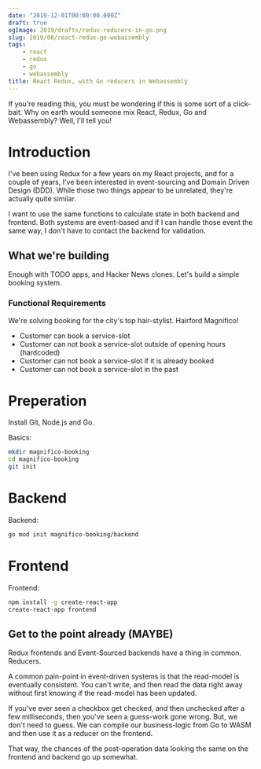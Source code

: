 ```yaml
---
date: "2019-12-01T00:00:00.000Z"
draft: true
ogImage: 2019/drafts/redux-reducers-in-go.png
slug: 2019/08/react-redux-go-webassembly
tags:
    - react
    - redux
    - go
    - webassembly
title: React Redux, with Go reducers in Webassembly
---
```

If you're reading this, you must be wondering if this is some sort of a click-bait. Why on earth would someone mix React, Redux, Go and Webassembly? Well, I'll tell you!

# Introduction

I've been using Redux for a few years on my React projects, and for a couple of years, I've been interested in event-sourcing and Domain Driven Design (DDD). While those two things appear to be unrelated, they're actually quite similar.

I want to use the same functions to calculate state in both backend and frontend. Both systems are event-based and if I can handle those event the same way, I don't have to contact the backend for validation.

## What we're building

Enough with TODO apps, and Hacker News clones. Let's build a simple booking system.

### Functional Requirements

We're solving booking for the city's top hair-stylist. Hairford Magnifico!

- Customer can book a service-slot
- Customer can not book a service-slot outside of opening hours (hardcoded)
- Customer can not book a service-slot if it is already booked
- Customer can not book a service-slot in the past

# Preperation

Install Git, Node.js and Go.

Basics:

```bash
mkdir magnifico-booking
cd magnifico-booking
git init
```

# Backend

Backend:

```bash
go mod init magnifico-booking/backend

```

# Frontend

Frontend:

```bash
npm install -g create-react-app
create-react-app frontend
```

## Get to the point already (MAYBE)

Redux frontends and Event-Sourced backends have a thing in common. Reducers.

A common pain-point in event-driven systems is that the read-model is eventually consistent. You can't write, and then read the data right away without first knowing if the read-model has been updated.

If you've ever seen a checkbox get checked, and then unchecked after a few milliseconds, then you've seen a guess-work gone wrong. But, we don't need to guess. We can compile our business-logic from Go to WASM and then use it as a reducer on the frontend.

That way, the chances of the post-operation data looking the same on the frontend and backend go up somewhat.
